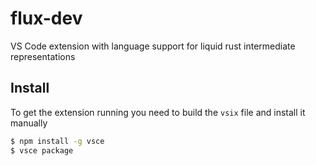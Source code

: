 # flux-dev

VS Code extension with language support for liquid rust intermediate representations

## Install

To get the extension running you need to build the `vsix` file and install it manually

```bash
$ npm install -g vsce
$ vsce package
```
